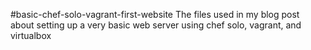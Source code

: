 #basic-chef-solo-vagrant-first-website
The files used in my blog post about setting up a very basic web server using chef solo, vagrant, and virtualbox